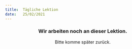 ```yaml
---
title:  Tägliche Lektion
date:   25/02/2021
---
```


### <center>Wir arbeiten noch an dieser Lektion.</center>
<center>Bitte komme später zurück.</center>